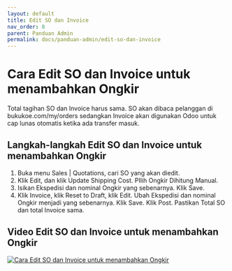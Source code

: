 ```yaml
---
layout: default
title: Edit SO dan Invoice
nav_order: 8
parent: Panduan Admin
permalink: docs/panduan-admin/edit-so-dan-invoice
---
```


# Cara Edit SO dan Invoice untuk menambahkan Ongkir

Total tagihan SO dan Invoice harus sama. SO akan dibaca pelanggan di bukukoe.com/my/orders sedangkan Invoice akan digunakan Odoo untuk cap lunas otomatis ketika ada transfer masuk. 

## Langkah-langkah Edit SO dan Invoice untuk menambahkan Ongkir
1. Buka menu Sales | Quotations, cari SO yang akan diedit.
2. Klik Edit, dan klik Update Shipping Cost. PIlih Ongkir Dihitung Manual.
3. Isikan Ekspedisi dan nominal Ongkir yang sebenarnya. Klik Save.
4. Klik Invoice, klik Reset to Draft, klik Edit. Ubah Ekspedisi dan nominal Ongkir menjadi yang sebenarnya. Klik Save. Klik Post. Pastikan Total SO dan total Invoice sama.

## Video Edit SO dan Invoice untuk menambahkan Ongkir

[![Cara Edit SO dan Invoice untuk menambahkan Ongkir](https://img.youtube.com/vi/33p5VE6slPU/0.jpg)](https://www.youtube.com/watch?v=33p5VE6slPU)
